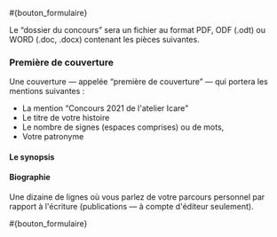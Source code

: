 
#{bouton_formulaire}

Le “dossier du concours” sera un fichier au format PDF, ODF (.odt) ou WORD (.doc, .docx) contenant les pièces suivantes.

### Première de couverture

Une couverture — appelée “première de couverture” — qui portera les mentions suivantes :

* La mention “Concours 2021 de l'atelier Icare”
* Le titre de votre histoire
* Le nombre de signes (espaces comprises) ou de mots,
* Votre patronyme

#### Le synopsis

#### Biographie

Une dizaine de lignes où vous parlez de votre parcours personnel par rapport à l'écriture (publications — à compte d'éditeur seulement).

#{bouton_formulaire}
